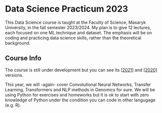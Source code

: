 # Data Science Practicum 2023

This Data Science course is taught at the Faculty of Science, Masaryk University, in the fall semester 2023/2024. My plan is to give 12 lectures, each focused on one ML technique and dataset. The emphasis will be on coding and practicing data science skills, rather than the theoretical background.

## Course Info

The course is still under development but you can see its [[2021]](https://github.com/simecek/dspracticum2021) and [[2020]](https://github.com/simecek/dspracticum2020) versions.

This year, we will -again- cover Convolutional Neural Networks, Transfer Learning, Transformers and NLP methods in Genomics for sure. We will be using Python for exercises and homeworks but it is ok to start with zero knowledge of Python under the condition you can code in other langugage (e.g. R).


